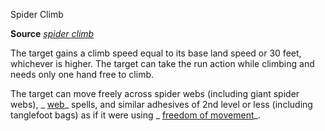 Spider Climb

**Source** [_spider climb_](spells/spiderClimb#_spider-climb)

The target gains a climb speed equal to its base land speed or 30 feet, whichever is higher. The target can take the run action while climbing and needs only one hand free to climb.

The target can move freely across spider webs (including giant spider webs), _ [web](spells/web#_web)_ spells, and similar adhesives of 2nd level or less (including tanglefoot bags) as if it were using _ [freedom of movement](spells/freedomOfMovement#_freedom-of-movement)_.

